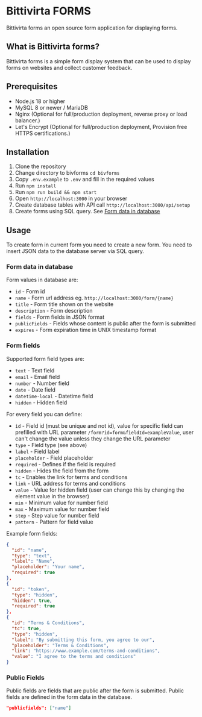 # Bittivirta FORMS

Bittivirta forms an open source form application for displaying forms.

## What is Bittivirta forms?

Bittivirta forms is a simple form display system that can be used to display forms on websites and collect customer feedback.

## Prerequisites

- Node.js 18 or higher
- MySQL 8 or newer / MariaDB
- Nginx (Optional for full/production deployment, reverse proxy or load balancer.)
- Let's Encrypt (Optional for full/production deployment, Provision free HTTPS certifications.)

## Installation

1. Clone the repository
2. Change directory to bivforms `cd bivforms`
3. Copy `.env.example` to `.env` and fill in the required values
4. Run `npm install`
5. Run `npm run build && npm start`
6. Open `http://localhost:3000` in your browser
7. Create database tables with API call `http://localhost:3000/api/setup`
8. Create forms using SQL query. See [Form data in database](#form-data-in-database)

## Usage

To create form in current form you need to create a new form. You need to insert JSON data to the database server via SQL query.

### Form data in database

Form values in database are:

- `id` - Form id
- `name` - Form url address eg. `http://localhost:3000/form/{name}`
- `title` - Form title shown on the website
- `description` - Form description
- `fields` - Form fields in JSON format
- `publicFields` - Fields whose content is public after the form is submitted
- `expires` - Form expiration time in UNIX timestamp format

### Form fields

Supported form field types are:

- `text` - Text field
- `email` - Email field
- `number` - Number field
- `date` - Date field
- `datetime-local` - Datetime field
- `hidden` - Hidden field

For every field you can define:

- `id` - Field id (must be unique and not id), value for specific field can prefilled with URL parameter `/form?id=form&fieldId=exampleValue`, user can't change the value unless they change the URL parameter
- `type` - Field type (see above)
- `label` - Field label
- `placeholder` - Field placeholder
- `required` - Defines if the field is required
- `hidden` - Hides the field from the form
- `tc` - Enables the link for terms and conditions
- `link` - URL address for terms and conditions
- `value` - Value for hidden field (user can change this by changing the element value in the browser)
- `min` - Minimum value for number field
- `max` - Maximum value for number field
- `step` - Step value for number field
- `pattern` - Pattern for field value

Example form fields:

```json
{
  "id": "name",
  "type": "text",
  "label": "Name",
  "placeholder": "Your name",
  "required": true
},
{
  "id": "token",
  "type": "hidden",
  "hidden": true,
  "required": true
},
{
  "id": "Terms & Conditions",
  "tc": true,
  "type": "hidden",
  "label": "By submitting this form, you agree to our",
  "placeholder": "Terms & Conditions",
  "link": "https://www.example.com/terms-and-conditions",
  "value": "I agree to the terms and conditions"
}

```

### Public Fields

Public fields are fields that are public after the form is submitted. Public fields are defined in the form data in the database.

```json
"publicfields": ["name"]
```
